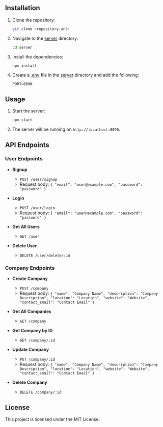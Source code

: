 
## Installation

1. Clone the repository:
    ```sh
    git clone <repository-url>
    ```

2. Navigate to the [server](http://_vscodecontentref_/9) directory:
    ```sh
    cd server
    ```

3. Install the dependencies:
    ```sh
    npm install
    ```

4. Create a [.env](http://_vscodecontentref_/10) file in the [server](http://_vscodecontentref_/11) directory and add the following:
    ```env
    PORT=8090
    ```

## Usage

1. Start the server:
    ```sh
    npm start
    ```

2. The server will be running on `http://localhost:8090`.

## API Endpoints

### User Endpoints

- **Signup**
    - `POST /user/signup`
    - Request body: `{ "email": "user@example.com", "password": "password" }`

- **Login**
    - `POST /user/login`
    - Request body: `{ "email": "user@example.com", "password": "password" }`

- **Get All Users**
    - `GET /user`

- **Delete User**
    - `DELETE /user/delete/:id`

### Company Endpoints

- **Create Company**
    - `POST /company`
    - Request body: `{ "name": "Company Name", "description": "Company Description", "location": "Location", "website": "Website", "contact_email": "Contact Email" }`

- **Get All Companies**
    - `GET /company`

- **Get Company by ID**
    - `GET /company/:id`

- **Update Company**
    - `PUT /company/:id`
    - Request body: `{ "name": "Company Name", "description": "Company Description", "location": "Location", "website": "Website", "contact_email": "Contact Email" }`

- **Delete Company**
    - `DELETE /company/:id`

## License

This project is licensed under the MIT License.